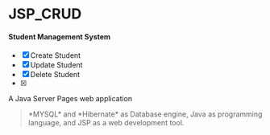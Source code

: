 # JSP_CRUD
#### Student Management System
- [x] Create Student
- [x] Update Student
- [x] Delete Student
- [x] 

A Java Server Pages web application
> \*MYSQL\* and \*Hibernate\* as Database engine,
> Java as programming language, and 
> JSP as a web development tool.
